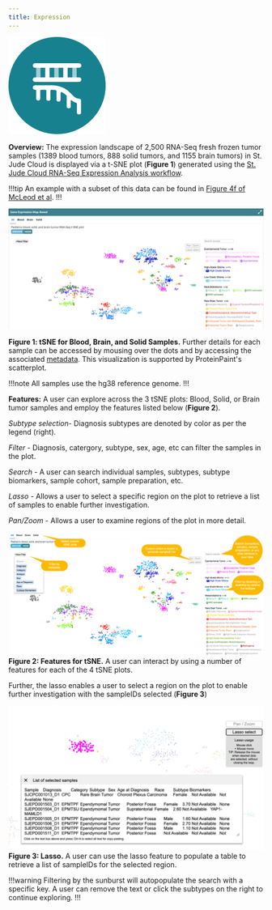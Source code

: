 ```yaml
---
title: Expression
---
```


![Expression](./expression.svg)

**Overview:** The expression landscape of 2,500 RNA-Seq fresh frozen tumor samples (1389 blood tumors, 888 solid tumors, and 1155 brain tumors) in St. Jude Cloud is displayed via a t-SNE plot (**Figure 1**) generated using the [St. Jude Cloud RNA-Seq Expression Analysis workflow](https://platform.stjude.cloud/workflows/rnaseq-expression-classification). 

!!!tip
An example with a subset of this data can be found in [Figure 4f of McLeod et al](https://cancerdiscovery.aacrjournals.org/content/11/5/1082.long).
!!!

![](./tSNE.png)

**Figure 1: tSNE for Blood, Brain, and Solid Samples.** Further details for each sample can be accessed by mousing over the dots and by accessing the associated [metadata](https://platform.stjude.cloud/api/v1/manifest). This visualization is supported by ProteinPaint's scatterplot.

!!!note
All samples use the hg38 reference genome.
!!!

**Features:**
A user can explore across the 3 tSNE plots: Blood, Solid, or Brain tumor samples and employ the features listed below (**Figure 2**). 

*Subtype selection*- Diagnosis subtypes are denoted by color as per the legend (right).

*Filter* - Diagnosis, catergory, subtype, sex, age, etc can filter the samples in the plot.

*Search* - A user can search individual samples, subtypes, subtype biomarkers, sample cohort, sample preparation, etc.

*Lasso* - Allows a user to select a specific region on the plot to retrieve a list of samples to enable further investigation.

*Pan/Zoom* - Allows a user to examine regions of the plot in more detail.

![](./tsne_explained.png)
**Figure 2: Features for tSNE.** A user can interact by using a number of features for each of the 4 tSNE plots. 

Further, the lasso enables a user to select a region on the plot to enable further investigation with the sampleIDs selected (**Figure 3**)

![](./lasso.png)
**Figure 3: Lasso.** A user can use the lasso feature to populate a table to retrieve a list of sampleIDs for the selected region.

!!!warning
Filtering by the sunburst will autopopulate the search with a specific key. A user can remove the text or click the subtypes on the right to continue exploring.
!!!